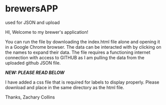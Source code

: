 # brewersAPP
used for JSON and upload

HI, Welcome to my brewer's application!

You can run the file by downloading the index.html file alone and opening it in a Google Chrome browser. The data can be interacted with by clicking on the names to
expand their data. The file requires a functioning internet connection with access to GITHUB as I am pulling the data from the uploaded github JSON file.

***NEW: PLEASE READ BELOW***

I have added a css file that is required for labels to display properly. Please download and place in the same directory as the html file.

Thanks,
Zachary Collins
